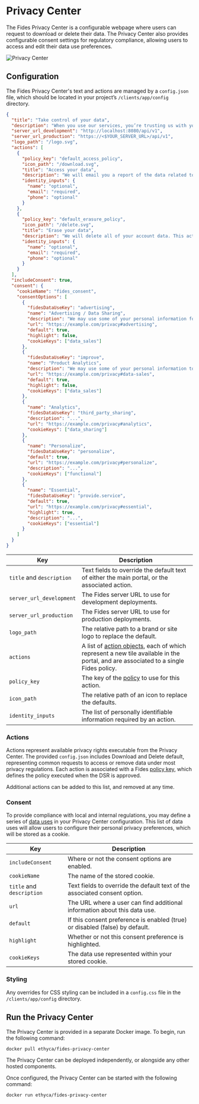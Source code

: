 # Privacy Center

The Fides Privacy Center is a configurable webpage where users can request to download or delete their data. The Privacy Center also provides configurable consent settings for regulatory compliance, allowing users to access and edit their data use preferences.

![Privacy Center](../../public/assets/img/dsr_quickstart/privacy_center.png)

## Configuration

The Fides Privacy Center's text and actions are managed by a `config.json` file, which should be located in your project’s `/clients/app/config` directory.

```json title="<code>config.json</code>"
{
  "title": "Take control of your data",
  "description": "When you use our services, you’re trusting us with your information. We understand this is a big responsibility and work hard to protect your information and put you in control.",
  "server_url_development": "http://localhost:8080/api/v1",
  "server_url_production": "https://<$YOUR_SERVER_URL>/api/v1",
  "logo_path": "/logo.svg",
  "actions": [
    {
      "policy_key": "default_access_policy",
      "icon_path": "/download.svg",
      "title": "Access your data",
      "description": "We will email you a report of the data related to your account.",
      "identity_inputs": {
        "name": "optional",
        "email": "required",
        "phone": "optional"
      }
    },
    {
      "policy_key": "default_erasure_policy",
      "icon_path": "/delete.svg",
      "title": "Erase your data",
      "description": "We will delete all of your account data. This action cannot be undone.",
      "identity_inputs": {
        "name": "optional",
        "email": "required",
        "phone": "optional"
      }
    }
  ],
  "includeConsent": true,
  "consent": {
    "cookieName": "fides_consent",
    "consentOptions": [
      {
        "fidesDataUseKey": "advertising",
        "name": "Advertising / Data Sharing",
        "description": "We may use some of your personal information for advertising performance analysis and audience modeling for ongoing advertising which may be interpreted as 'Data Sharing' under some regulations.",
        "url": "https://example.com/privacy#advertising",
        "default": true,
        "highlight": false,
        "cookieKeys": ["data_sales"]
      },
      {
        "fidesDataUseKey": "improve",
        "name": "Product Analytics",
        "description": "We may use some of your personal information to collect analytics about how you use our products & services, in order to improve our service.",
        "url": "https://example.com/privacy#data-sales",
        "default": true,
        "highlight": false,
        "cookieKeys": ["data_sales"]
      },
      {
        "name": "Analytics",
        "fidesDataUseKey": "third_party_sharing",
        "description": "...",
        "url": "https://example.com/privacy#analytics",
        "cookieKeys": ["data_sharing"]
      },
      {
        "name": "Personalize",
        "fidesDataUseKey": "personalize",
        "default": true,
        "url": "https://example.com/privacy#personalize",
        "description": "...",
        "cookieKeys": ["functional"]
      },
      {
        "name": "Essential",
        "fidesDataUseKey": "provide.service",
        "default": true,
        "url": "https://example.com/privacy#essential",
        "highlight": true,
        "description": "...",
        "cookieKeys": ["essential"]
      }
    ]
  }
}
```

| Key | Description |
|----|----|
| `title` and `description` | Text fields to override the default text of either the main portal, or the associated action. |
| `server_url_development` | The Fides server URL to use for development deployments. |
| `server_url_production` | The Fides server URL to use for production deployments. |
| `logo_path` | The relative path to a brand or site logo to replace the default. |
| `actions` | A list of [action objects](#actions), each of which represent a new tile available in the portal, and are associated to a single Fides policy. |
| `policy_key` | The key of the [policy](./dsr_support/execution_policies) to use for this action. |
| `icon_path` | The relative path of an icon to replace the defaults. |
| `identity_inputs` | The list of personally identifiable information required by an action. |

### Actions

Actions represent available privacy rights executable from the Privacy Center. The provided `config.json` includes Download and Delete default, representing common requests to access or remove data under most privacy regulations. Each action is associated with a Fides [policy key](./dsr_support/policy_webhooks.md), which defines the policy executed when the DSR is approved.

Additional actions can be added to this list, and removed at any time.

### Consent
To provide compliance with local and internal regulations, you may define a series of [data uses](https://ethyca.github.io/fideslang/taxonomy/data_uses/) in your Privacy Center configuration. This list of data uses will allow users to configure their personal privacy preferences, which will be stored as a cookie.

| Key | Description |
|----|----|
| `includeConsent` | Where or not the consent options are enabled. |
| `cookieName` | The name of the stored cookie. |
| `title` and `description` | Text fields to override the default text of the associated consent option. |
| `url` | The URL where a user can find additional information about this data use. |
| `default` | If this consent preference is enabled (true) or disabled (false) by default. |
| `highlight` | Whether or not this consent preference is highlighted. |
| `cookieKeys` | The data use represented within your stored cookie. |

### Styling

Any overrides for CSS styling can be included in a `config.css` file in the `/clients/app/config` directory.


## Run the Privacy Center
The Privacy Center is provided in a separate Docker image. To begin, run the following command:

```
docker pull ethyca/fides-privacy-center
```

The Privacy Center can be deployed independently, or alongside any other hosted components. 

Once configured, the Privacy Center can be started with the following command:

```
docker run ethyca/fides-privacy-center
```

